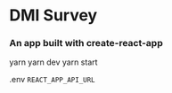 # DMI Survey
### An app built with create-react-app

yarn
yarn dev
yarn start

.env
`REACT_APP_API_URL`
